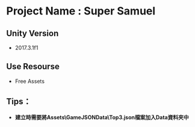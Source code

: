 # Project Name : Super Samuel
## Unity Version
* 2017.3.1f1
## Use Resourse
* Free Assets 
## Tips：
* **建立時需要將Assets\GameJSONData\Top3.json檔案加入Data資料夾中**
